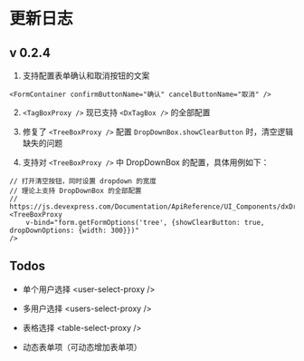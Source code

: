 # 更新日志

## v 0.2.4

1. 支持配置表单确认和取消按钮的文案

```vue
<FormContainer confirmButtonName="确认" cancelButtonName="取消" />
```

2. `<TagBoxProxy />` 现已支持 `<DxTagBox />` 的全部配置

3. 修复了 `<TreeBoxProxy />` 配置 `DropDownBox.showClearButton` 时，清空逻辑缺失的问题

4. 支持对 `<TreeBoxProxy />` 中 DropDownBox 的配置，具体用例如下：

```vue
// 打开清空按钮，同时设置 dropdown 的宽度
// 理论上支持 DropDownBox 的全部配置 
// https://js.devexpress.com/Documentation/ApiReference/UI_Components/dxDropDownBox/Configuration/#dropDownOptions
<TreeBoxProxy 
    v-bind="form.getFormOptions('tree', {showClearButton: true, dropDownOptions: {width: 300}})" 
/>
```

## Todos

* 单个用户选择 \<user-select-proxy /\>

* 多用户选择 \<users-select-proxy /\>

* 表格选择 \<table-select-proxy /\>

* 动态表单项（可动态增加表单项）